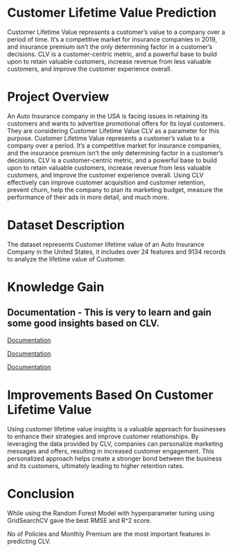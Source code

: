 
# Customer Lifetime Value Prediction

Customer Lifetime Value represents a customer’s value to a company over a period of time. It’s a competitive market for insurance companies in 2019, and insurance premium isn’t the only determining factor in a customer’s decisions. CLV is a customer-centric metric, and a powerful base to build upon to retain valuable customers, increase revenue from less valuable customers, and improve the customer experience overall.

# Project Overview

An Auto Insurance company in the USA is facing issues in retaining its customers and wants to advertise promotional offers for its loyal customers. They are considering Customer Lifetime Value CLV as a parameter for this purpose. Customer Lifetime Value represents a customer’s value to a company over a period. It’s a competitive market for insurance companies, and the insurance premium isn’t the only determining factor in a customer’s decisions. CLV is a customer-centric metric, and a powerful base to build upon to retain valuable customers, increase revenue from less valuable customers, and improve the customer experience overall. Using CLV effectively can improve customer acquisition and customer retention, prevent churn, help the company to plan its marketing budget, measure the performance of their ads in more detail, and much more.

# Dataset Description

The dataset represents Customer lifetime value of an Auto Insurance Company in the United States, it includes over 24 features and 9134 records to analyze the lifetime value of Customer.

# Knowledge Gain




## Documentation - This is very to learn and gain some good insights based on CLV.

[Documentation](https://www.qualtrics.com/au/experience-management/customer/customer-lifetime-value/#:~:text=Customer%20lifetime%20value%20(CLV)%20is,but%20across%20entire%20customer%20relationships.)

[Documentation](https://www.zoho.com/billing/guides/what-is-customer-lifetime-value-clv.html)

[Documentation](https://www.google.com/url?sa=i&url=https%3A%2F%2Fclevertap.com%2Fblog%2Fcustomer-lifetime-value%2F&psig=AOvVaw1b8eiJAnzak_SyezCTBa-x&ust=1710412892755000&source=images&cd=vfe&opi=89978449&ved=0CBMQjRxqFwoTCODc9dmG8YQDFQAAAAAdAAAAABAE)
# Improvements Based On Customer Lifetime Value

Using customer lifetime value insights is a valuable approach for businesses to enhance their strategies and improve customer relationships. By leveraging the data provided by CLV, companies can personalize marketing messages and offers, resulting in increased customer engagement. This personalized approach helps create a stronger bond between the business and its customers, ultimately leading to higher retention rates.

# Conclusion

While using the Random Forest Model with hyperparameter tuning using GridSearchCV gave the best RMSE and R^2 score.

No of Policies and Monthly Premium are the most important features in predicting CLV.